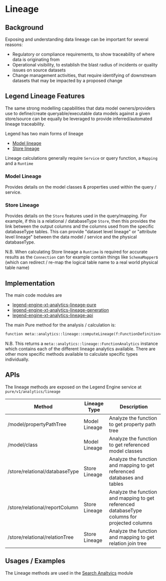 # Lineage

## Background

Exposing and understanding data lineage can be important for several reasons:
- Regulatory or compliance requirements, to show traceability of where data is originating from
- Operational visibility, to establish the blast radius of incidents or quality issues on source datasets
- Change management activities, that require identifying of downstream datasets that may be impacted by a proposed change

## Legend Lineage Features

The same strong modelling capabilities that data model owners/providers use to define/create queryable/executable data 
models against a given store/source can be equally be leveraged to provide inferred/automated lineage traceability.

Legend has two main forms of lineage 
* [Model lineage](#model-lineage) 
* [Store lineage](#store-lineage)

Lineage calculations generally require `Service` or query function, a `Mapping` and a `Runtime`

### Model Lineage

Provides details on the model classes & properties used within the query / service.    

### Store Lineage

Provides details on the `Store` features used in the query/mapping.  For example, if this is a
relational / databaseType `Store`, then this provides the link between the output columns and the 
columns used from the specific databaseType tables.  This can provide "dataset level lineage" or "attribute level lineage" 
between the data model / service and the physical databaseType. 

N.B. When calculating Store lineage a `Runtime` is required for accurate results as the `Connection` can for example 
contain things like `SchemaMapper`s (which can redirect / re-map the logical table name to a real world physical table 
name) 

## Implementation 

The main code modules are 
* [legend-engine-xt-analytics-lineage-pure](../../../legend-engine-xt-analytics-lineage-pure)
* [legend-engine-xt-analytics-lineage-generation](../../../legend-engine-xt-analytics-lineage-generation)
* [legend-engine-xt-analytics-lineage-api](../../../legend-engine-xt-analytics-lineage-api)

The main Pure method for the analysis / calculation is:
```pure
function meta::analytics::lineage::computeLineage(f:FunctionDefinition<Any>[1], m:Mapping[1], r:Runtime[0..1], extensions:meta::pure::extension::Extension[*]):FunctionAnalytics[1]
```
N.B. This returns a `meta::analytics::lineage::FunctionAnalytics` instance which contains each of the different
lineage analytics available.  There are other more specific methods available to calculate specific types individually. 
## APIs

The lineage methods are exposed on the Legend Engine service at `pure/v1/analytics/lineage`

| Method | Lineage Type | Description |
| --- | ----- | ----------- |
| /model/propertyPathTree | Model Lineage | Analyze the function to get property path tree |
| /model/class | Model Lineage | Analyze the function to get referenced model classes |
| /store/relational/databaseType | Store Lineage | Analyze the function and mapping to get referenced databases and tables |
| /store/relational/reportColumn | Store Lineage |  Analyze the function and mapping to get referenced databaseType columns for projected columns |
| /store/relational/relationTree | Store Lineage |  Analyze the function and mapping to get relation join tree |

## Usages / Examples

The Lineage methods are used in the [Search Analtyics](../search/search.md) module 